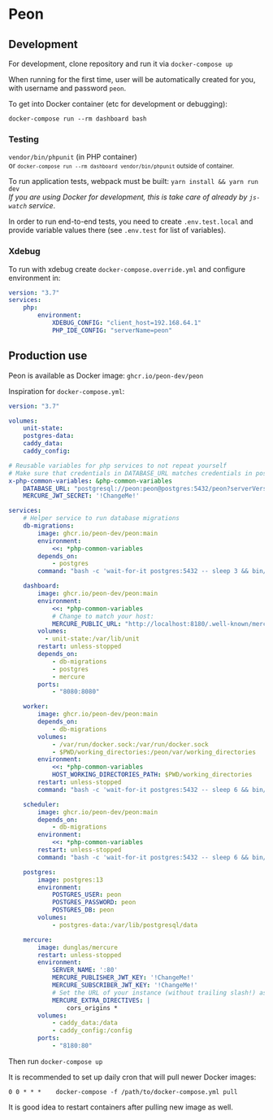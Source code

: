 # Peon

## Development

For development, clone repository and run it via `docker-compose up`

When running for the first time, user will be automatically created for you, with username and password `peon`. 

To get into Docker container (etc for development or debugging):

```shell
docker-compose run --rm dashboard bash
```

### Testing

`vendor/bin/phpunit` (in PHP container)  
or <small>`docker-compose run --rm dashboard vendor/bin/phpunit` outside of container.</small>

To run application tests, webpack must be built: `yarn install && yarn run dev`  
*If you are using Docker for development, this is take care of already by `js-watch` service*. 

In order to run end-to-end tests, you need to create `.env.test.local` and provide variable values there (see `.env.test` for list of variables).

### Xdebug

To run with xdebug create `docker-compose.override.yml` and configure environment in:
```yaml
version: "3.7"
services:
    php:
        environment:
            XDEBUG_CONFIG: "client_host=192.168.64.1"
            PHP_IDE_CONFIG: "serverName=peon"
```


## Production use

Peon is available as Docker image: `ghcr.io/peon-dev/peon`

Inspiration for `docker-compose.yml`:

```yaml
version: "3.7"

volumes:
    unit-state:
    postgres-data:
    caddy_data:
    caddy_config:

# Reusable variables for php services to not repeat yourself
# Make sure that credentials in DATABASE_URL matches credentials in postgres service
x-php-common-variables: &php-common-variables
    DATABASE_URL: "postgresql://peon:peon@postgres:5432/peon?serverVersion=13&charset=utf8"
    MERCURE_JWT_SECRET: '!ChangeMe!'

services:
    # Helper service to run database migrations
    db-migrations:
        image: ghcr.io/peon-dev/peon:main
        environment:
            <<: *php-common-variables
        depends_on:
            - postgres
        command: "bash -c 'wait-for-it postgres:5432 -- sleep 3 && bin/console doctrine:migrations:migrate --no-interaction'"

    dashboard:
        image: ghcr.io/peon-dev/peon:main
        environment:
            <<: *php-common-variables
            # Change to match your host:
            MERCURE_PUBLIC_URL: "http://localhost:8180/.well-known/mercure"
        volumes:
          - unit-state:/var/lib/unit
        restart: unless-stopped
        depends_on:
            - db-migrations
            - postgres
            - mercure
        ports:
            - "8080:8080"

    worker:
        image: ghcr.io/peon-dev/peon:main
        depends_on:
            - db-migrations
        volumes:
            - /var/run/docker.sock:/var/run/docker.sock
            - $PWD/working_directories:/peon/var/working_directories
        environment:
            <<: *php-common-variables
            HOST_WORKING_DIRECTORIES_PATH: $PWD/working_directories
        restart: unless-stopped
        command: "bash -c 'wait-for-it postgres:5432 -- sleep 6 && bin/worker'"

    scheduler:
        image: ghcr.io/peon-dev/peon:main
        depends_on:
            - db-migrations
        environment:
            <<: *php-common-variables
        restart: unless-stopped
        command: "bash -c 'wait-for-it postgres:5432 -- sleep 6 && bin/scheduler'"

    postgres:
        image: postgres:13
        environment:
            POSTGRES_USER: peon
            POSTGRES_PASSWORD: peon
            POSTGRES_DB: peon
        volumes:
            - postgres-data:/var/lib/postgresql/data

    mercure:
        image: dunglas/mercure
        restart: unless-stopped
        environment:
            SERVER_NAME: ':80'
            MERCURE_PUBLISHER_JWT_KEY: '!ChangeMe!'
            MERCURE_SUBSCRIBER_JWT_KEY: '!ChangeMe!'
            # Set the URL of your instance (without trailing slash!) as value of the cors_origins directive
            MERCURE_EXTRA_DIRECTIVES: |
                cors_origins *
        volumes:
            - caddy_data:/data
            - caddy_config:/config
        ports:
            - "8180:80"
```

Then run `docker-compose up`

It is recommended to set up daily cron that will pull newer Docker images:
```
0 0 * * *    docker-compose -f /path/to/docker-compose.yml pull
```
It is good idea to restart containers after pulling new image as well.
